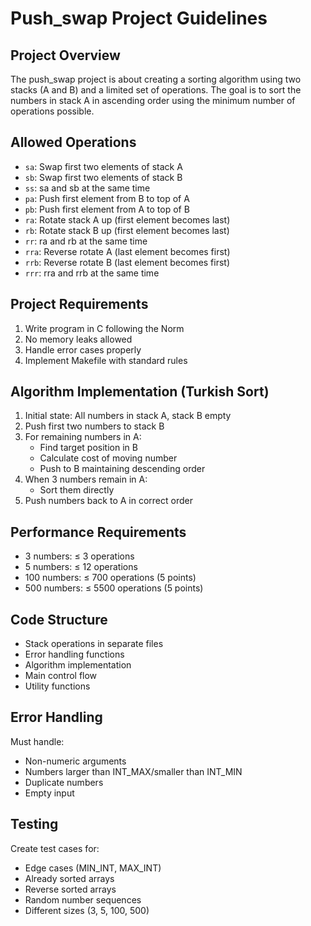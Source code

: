 # Push_swap Project Guidelines

## Project Overview
The push_swap project is about creating a sorting algorithm using two stacks (A and B) and a limited set of operations. The goal is to sort the numbers in stack A in ascending order using the minimum number of operations possible.

## Allowed Operations
- `sa`: Swap first two elements of stack A
- `sb`: Swap first two elements of stack B
- `ss`: sa and sb at the same time
- `pa`: Push first element from B to top of A
- `pb`: Push first element from A to top of B
- `ra`: Rotate stack A up (first element becomes last)
- `rb`: Rotate stack B up (first element becomes last)
- `rr`: ra and rb at the same time
- `rra`: Reverse rotate A (last element becomes first)
- `rrb`: Reverse rotate B (last element becomes first)
- `rrr`: rra and rrb at the same time

## Project Requirements
1. Write program in C following the Norm
2. No memory leaks allowed
3. Handle error cases properly
4. Implement Makefile with standard rules

## Algorithm Implementation (Turkish Sort)
1. Initial state: All numbers in stack A, stack B empty
2. Push first two numbers to stack B
3. For remaining numbers in A:
   - Find target position in B
   - Calculate cost of moving number
   - Push to B maintaining descending order
4. When 3 numbers remain in A:
   - Sort them directly
5. Push numbers back to A in correct order

## Performance Requirements
- 3 numbers: ≤ 3 operations
- 5 numbers: ≤ 12 operations
- 100 numbers: ≤ 700 operations (5 points)
- 500 numbers: ≤ 5500 operations (5 points)

## Code Structure
- Stack operations in separate files
- Error handling functions
- Algorithm implementation
- Main control flow
- Utility functions

## Error Handling
Must handle:
- Non-numeric arguments
- Numbers larger than INT_MAX/smaller than INT_MIN
- Duplicate numbers
- Empty input

## Testing
Create test cases for:
- Edge cases (MIN_INT, MAX_INT)
- Already sorted arrays
- Reverse sorted arrays
- Random number sequences
- Different sizes (3, 5, 100, 500)